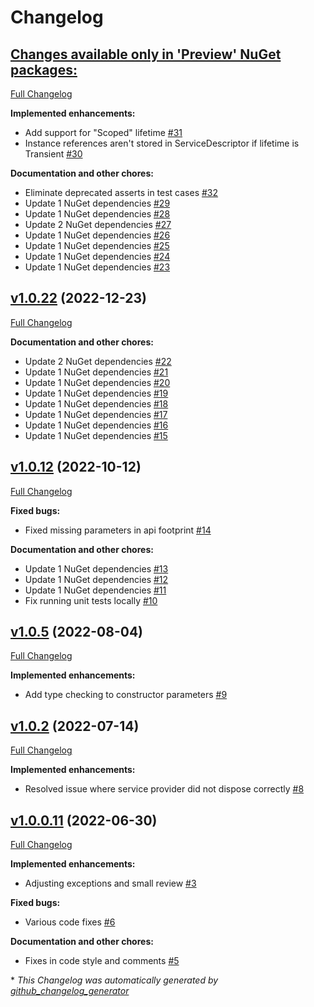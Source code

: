 # Changelog

## [**Changes available only in 'Preview' NuGet packages:**](https://github.com/nanoframework/nanoFramework.DependencyInjection/tree/HEAD)

[Full Changelog](https://github.com/nanoframework/nanoFramework.DependencyInjection/compare/v1.0.22...HEAD)

**Implemented enhancements:**

- Add support for "Scoped" lifetime [\#31](https://github.com/nanoframework/nanoFramework.DependencyInjection/pull/31)
- Instance references aren't stored in ServiceDescriptor if lifetime is Transient [\#30](https://github.com/nanoframework/nanoFramework.DependencyInjection/pull/30)

**Documentation and other chores:**

- Eliminate deprecated asserts in test cases [\#32](https://github.com/nanoframework/nanoFramework.DependencyInjection/pull/32)
- Update 1 NuGet dependencies [\#29](https://github.com/nanoframework/nanoFramework.DependencyInjection/pull/29)
- Update 1 NuGet dependencies [\#28](https://github.com/nanoframework/nanoFramework.DependencyInjection/pull/28)
- Update 2 NuGet dependencies [\#27](https://github.com/nanoframework/nanoFramework.DependencyInjection/pull/27)
- Update 1 NuGet dependencies [\#26](https://github.com/nanoframework/nanoFramework.DependencyInjection/pull/26)
- Update 1 NuGet dependencies [\#25](https://github.com/nanoframework/nanoFramework.DependencyInjection/pull/25)
- Update 1 NuGet dependencies [\#24](https://github.com/nanoframework/nanoFramework.DependencyInjection/pull/24)
- Update 1 NuGet dependencies [\#23](https://github.com/nanoframework/nanoFramework.DependencyInjection/pull/23)

## [v1.0.22](https://github.com/nanoframework/nanoFramework.DependencyInjection/tree/v1.0.22) (2022-12-23)

[Full Changelog](https://github.com/nanoframework/nanoFramework.DependencyInjection/compare/v1.0.12...v1.0.22)

**Documentation and other chores:**

- Update 2 NuGet dependencies [\#22](https://github.com/nanoframework/nanoFramework.DependencyInjection/pull/22)
- Update 1 NuGet dependencies [\#21](https://github.com/nanoframework/nanoFramework.DependencyInjection/pull/21)
- Update 1 NuGet dependencies [\#20](https://github.com/nanoframework/nanoFramework.DependencyInjection/pull/20)
- Update 1 NuGet dependencies [\#19](https://github.com/nanoframework/nanoFramework.DependencyInjection/pull/19)
- Update 1 NuGet dependencies [\#18](https://github.com/nanoframework/nanoFramework.DependencyInjection/pull/18)
- Update 1 NuGet dependencies [\#17](https://github.com/nanoframework/nanoFramework.DependencyInjection/pull/17)
- Update 1 NuGet dependencies [\#16](https://github.com/nanoframework/nanoFramework.DependencyInjection/pull/16)
- Update 1 NuGet dependencies [\#15](https://github.com/nanoframework/nanoFramework.DependencyInjection/pull/15)

## [v1.0.12](https://github.com/nanoframework/nanoFramework.DependencyInjection/tree/v1.0.12) (2022-10-12)

[Full Changelog](https://github.com/nanoframework/nanoFramework.DependencyInjection/compare/v1.0.5...v1.0.12)

**Fixed bugs:**

- Fixed missing parameters in api footprint [\#14](https://github.com/nanoframework/nanoFramework.DependencyInjection/pull/14)

**Documentation and other chores:**

- Update 1 NuGet dependencies [\#13](https://github.com/nanoframework/nanoFramework.DependencyInjection/pull/13)
- Update 1 NuGet dependencies [\#12](https://github.com/nanoframework/nanoFramework.DependencyInjection/pull/12)
- Update 1 NuGet dependencies [\#11](https://github.com/nanoframework/nanoFramework.DependencyInjection/pull/11)
- Fix running unit tests locally [\#10](https://github.com/nanoframework/nanoFramework.DependencyInjection/pull/10)

## [v1.0.5](https://github.com/nanoframework/nanoFramework.DependencyInjection/tree/v1.0.5) (2022-08-04)

[Full Changelog](https://github.com/nanoframework/nanoFramework.DependencyInjection/compare/v1.0.2...v1.0.5)

**Implemented enhancements:**

- Add type checking to constructor parameters [\#9](https://github.com/nanoframework/nanoFramework.DependencyInjection/pull/9)

## [v1.0.2](https://github.com/nanoframework/nanoFramework.DependencyInjection/tree/v1.0.2) (2022-07-14)

[Full Changelog](https://github.com/nanoframework/nanoFramework.DependencyInjection/compare/v1.0.0.11...v1.0.2)

**Implemented enhancements:**

- Resolved issue where service provider did not dispose correctly [\#8](https://github.com/nanoframework/nanoFramework.DependencyInjection/pull/8)

## [v1.0.0.11](https://github.com/nanoframework/nanoFramework.DependencyInjection/tree/v1.0.0.11) (2022-06-30)

[Full Changelog](https://github.com/nanoframework/nanoFramework.DependencyInjection/compare/cd621ea3e1b6198ac9c4fdb42ef082d60ae3d4e1...v1.0.0.11)

**Implemented enhancements:**

- Adjusting exceptions and small review [\#3](https://github.com/nanoframework/nanoFramework.DependencyInjection/pull/3)

**Fixed bugs:**

- Various code fixes [\#6](https://github.com/nanoframework/nanoFramework.DependencyInjection/pull/6)

**Documentation and other chores:**

- Fixes in code style and comments [\#5](https://github.com/nanoframework/nanoFramework.DependencyInjection/pull/5)



\* *This Changelog was automatically generated by [github_changelog_generator](https://github.com/github-changelog-generator/github-changelog-generator)*
